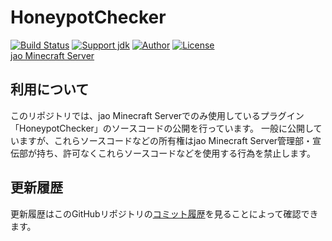 # HoneypotChecker
[![Build Status](https://travis-ci.org/jaoafa/HoneypotChecker.svg?branch=master)](https://travis-ci.org/jaoafa/MyMaid2)
[![Support jdk](https://img.shields.io/badge/Support%20jdk-openjdk7-yellow.svg)](https://img.shields.io)
[![Author](https://img.shields.io/badge/Author%20MinecraftID-mine__book000-orange.svg)](https://img.shields.io)
[![License](https://img.shields.io/badge/license-None-yellow.svg)](https://img.shields.io)  
[jao Minecraft Server](https://jaoafa.com/)

## 利用について
このリポジトリでは、jao Minecraft Serverでのみ使用しているプラグイン「HoneypotChecker」のソースコードの公開を行っています。
一般に公開していますが、これらソースコードなどの所有権はjao Minecraft Server管理部・宣伝部が持ち、許可なくこれらソースコードなどを使用する行為を禁止します。

## 更新履歴
更新履歴はこのGitHubリポジトリの[コミット履歴](https://github.com/jaoafa/HoneypotChecker/commits/master)を見ることによって確認できます。
